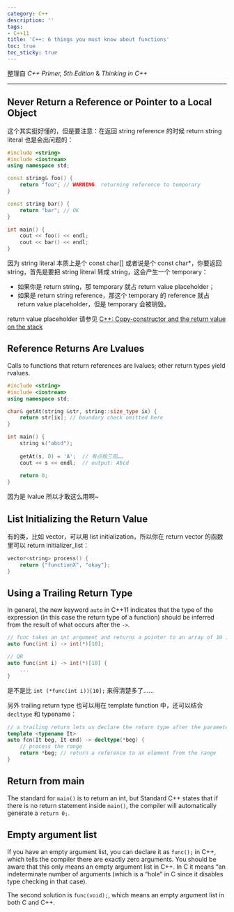 ```yaml
---
category: C++
description: ''
tags:
- C++11
title: 'C++: 6 things you must know about functions'
toc: true
toc_sticky: true
---
```


整理自 _C++ Primer, 5th Edition_ & _Thinking in C++_

-----

## Never Return a Reference or Pointer to a Local Object

这个其实挺好懂的，但是要注意：在返回 string reference 的时候 return string literal 也是会出问题的：

```cpp
#include <string>
#include <iostream>
using namespace std;

const string& foo() {
	return "foo"; // WARNING. returning reference to temporary
}

const string bar() {
	return "bar"; // OK
}

int main() {
	cout << foo() << endl;
	cout << bar() << endl;
}
```

因为 string literal 本质上是个 const char[] 或者说是个 const char*，你要返回 string，首先是要把 string literal 转成 string，这会产生一个 temporary：

- 如果你是 return string，那 temporary 就占 return value placeholder；
- 如果是 return string reference，那这个 temporary 的 reference 就占 return value placeholder，但是 temporary 会被销毁。

return value placeholder 请参见 [C++: Copy-constructor and the return value on the stack](/c++/2015/04/02/cpp-copy-constructor-and-the-return-value-on-the-stack) 

## Reference Returns Are Lvalues

Calls to functions that return references are lvalues; other return types yield rvalues. 

```cpp
#include <string>
#include <iostream>
using namespace std;

char& getAt(string &str, string::size_type ix) {
    return str[ix]; // boundary check omitted here
}

int main() {
    string s("abcd");
    
	getAt(s, 0) = 'A';	// 有点毁三观……
    cout << s << endl;	// output: Abcd
    
	return 0;
}
```

因为是 lvalue 所以才敢这么用啊~

## List Initializing the Return Value

有的类，比如 vector，可以用 list initialization，所以你在 return vector 的函数里可以 return initializer_list：

```cpp
vector<string> process() {
	return {"functionX", "okay"};
}
```

## Using a Trailing Return Type

In general, the new keyword `auto` in C++11 indicates that the type of the expression (in this case the return type of a function) should be inferred from the result of what occurs after the `->`.

```cpp
// func takes an int argument and returns a pointer to an array of 10 ints
auto func(int i) -> int(*)[10];

// OR
auto func(int i) -> int(*)[10] {
	...
}
```

是不是比 `int (*func(int i))[10];` 来得清楚多了……

另外 trailing return type 也可以用在 template function 中，还可以结合 `decltype` 和 typename：

```cpp
// a trailing return lets us declare the return type after the parameter list is seen
template <typename It>
auto fcn(It beg, It end) -> decltype(*beg) {
	// process the range
	return *beg; // return a reference to an element from the range
}
```

## Return from main

The standard for `main()` is to return an int, but Standard C++ states that if there is no return statement inside `main()`, the compiler will automatically generate a `return 0;`.

## Empty argument list

If you have an empty argument list, you can declare it as `func();` in C++, which tells the compiler there are exactly zero arguments. You should be aware that this only means an empty argument list in C++. In C it means “an indeterminate number of arguments (which is a “hole” in C since it disables type checking in that case). 

The second solution is `func(void);`, which means an empty argument list in both C and C++.